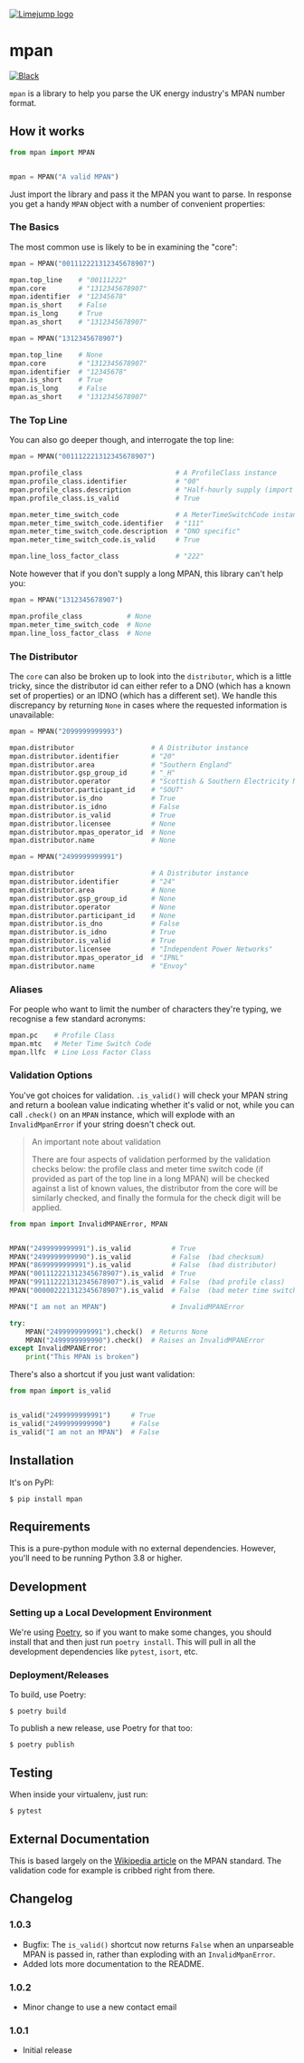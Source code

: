 [![Limejump logo](https://raw.githubusercontent.com/limejump/mpan/master/logo.png)](https://limejump.com/)


# mpan

[![Black](https://img.shields.io/badge/code%20style-black-000000.svg)](https://github.com/ambv/black)

`mpan` is a library to help you parse the UK energy industry's MPAN number format.


## How it works

```python
from mpan import MPAN


mpan = MPAN("A valid MPAN")
```

Just import the library and pass it the MPAN you want to parse.  In response
you get a handy `MPAN` object with a number of convenient properties:


### The Basics

The most common use is likely to be in examining the "core":

```python
mpan = MPAN("001112221312345678907")

mpan.top_line    # "00111222"
mpan.core        # "1312345678907"
mpan.identifier  # "12345678"
mpan.is_short    # False
mpan.is_long     # True
mpan.as_short    # "1312345678907"

mpan = MPAN("1312345678907")

mpan.top_line    # None
mpan.core        # "1312345678907"
mpan.identifier  # "12345678"
mpan.is_short    # True
mpan.is_long     # False
mpan.as_short    # "1312345678907"
```


### The Top Line

You can also go deeper though, and interrogate the top line:

```python
mpan = MPAN("001112221312345678907")

mpan.profile_class                       # A ProfileClass instance
mpan.profile_class.identifier            # "00"
mpan.profile_class.description           # "Half-hourly supply (import and export)"
mpan.profile_class.is_valid              # True

mpan.meter_time_switch_code              # A MeterTimeSwitchCode instance
mpan.meter_time_switch_code.identifier   # "111"
mpan.meter_time_switch_code.description  # "DNO specific"
mpan.meter_time_switch_code.is_valid     # True

mpan.line_loss_factor_class              # "222"
```

Note however that if you don't supply a long MPAN, this library can't help you:

```python
mpan = MPAN("1312345678907")

mpan.profile_class           # None
mpan.meter_time_switch_code  # None
mpan.line_loss_factor_class  # None
```


### The Distributor

The `core` can also be broken up to look into the `distributor`, which is a
little tricky, since the distributor id can either refer to a DNO (which has a
known set of properties) or an IDNO (which has a different set).  We handle
this discrepancy by returning `None` in cases where the requested information
is unavailable:

```python
mpan = MPAN("2099999999993")

mpan.distributor                   # A Distributor instance
mpan.distributor.identifier        # "20"
mpan.distributor.area              # "Southern England"
mpan.distributor.gsp_group_id      # "_H"
mpan.distributor.operator          # "Scottish & Southern Electricity Networks"
mpan.distributor.participant_id    # "SOUT"
mpan.distributor.is_dno            # True
mpan.distributor.is_idno           # False
mpan.distributor.is_valid          # True
mpan.distributor.licensee          # None
mpan.distributor.mpas_operator_id  # None
mpan.distributor.name              # None

mpan = MPAN("2499999999991")

mpan.distributor                   # A Distributor instance
mpan.distributor.identifier        # "24"
mpan.distributor.area              # None
mpan.distributor.gsp_group_id      # None
mpan.distributor.operator          # None
mpan.distributor.participant_id    # None
mpan.distributor.is_dno            # False
mpan.distributor.is_idno           # True
mpan.distributor.is_valid          # True
mpan.distributor.licensee          # "Independent Power Networks"
mpan.distributor.mpas_operator_id  # "IPNL"
mpan.distributor.name              # "Envoy"
```


### Aliases

For people who want to limit the number of characters they're typing, we
recognise a few standard acronyms:

```python
mpan.pc    # Profile Class
mpan.mtc   # Meter Time Switch Code
mpan.llfc  # Line Loss Factor Class
```


### Validation Options

You've got choices for validation.  `.is_valid()` will check your MPAN string
and return a boolean value indicating whether it's valid or not, while you can
call `.check()` on an `MPAN` instance, which will explode with an
`InvalidMpanError` if your string doesn't check out.

> An important note about validation
>
> There are four aspects of validation performed by the validation checks
> below: the profile class and meter time switch code (if provided as part of
> the top line in a long MPAN) will be checked against a list of known values,
> the distributor from the core will be similarly checked, and finally the
> formula for the check digit will be applied.

```python
from mpan import InvalidMPANError, MPAN


MPAN("2499999999991").is_valid          # True
MPAN("2499999999990").is_valid          # False  (bad checksum)
MPAN("8699999999991").is_valid          # False  (bad distributor)
MPAN("001112221312345678907").is_valid  # True
MPAN("991112221312345678907").is_valid  # False  (bad profile class)
MPAN("000002221312345678907").is_valid  # False  (bad meter time switch code)

MPAN("I am not an MPAN")                # InvalidMPANError

try:
    MPAN("2499999999991").check()  # Returns None
    MPAN("2499999999990").check()  # Raises an InvalidMPANError
except InvalidMPANError:
    print("This MPAN is broken")
```

There's also a shortcut if you just want validation:

```python
from mpan import is_valid


is_valid("2499999999991")     # True
is_valid("2499999999990")     # False
is_valid("I am not an MPAN")  # False
```


## Installation

It's on PyPI:

```shell
$ pip install mpan
```


## Requirements

This is a pure-python module with no external dependencies.  However, you'll
need to be running Python 3.8 or higher.


## Development

### Setting up a Local Development Environment

We're using [Poetry](https://python-poetry.org/), so if you want to make some
changes, you should install that and then just run `poetry install`.  This will
pull in all the development dependencies like `pytest`, `isort`, etc.


### Deployment/Releases

To build, use Poetry:

```shell
$ poetry build
```

To publish a new release, use Poetry for that too:

```shell
$ poetry publish
```


## Testing

When inside your virtualenv, just run:

```shell
$ pytest
```


## External Documentation

This is based largely on the [Wikipedia article](https://en.wikipedia.org/wiki/Meter_Point_Administration_Number)
on the MPAN standard.  The validation code for example is cribbed right from
there.


## Changelog


### 1.0.3

* Bugfix: The `is_valid()` shortcut now returns `False` when an unparseable
  MPAN is passed in, rather than exploding with an `InvalidMpanError`.
* Added lots more documentation to the README.


### 1.0.2

* Minor change to use a new contact email


### 1.0.1

* Initial release
